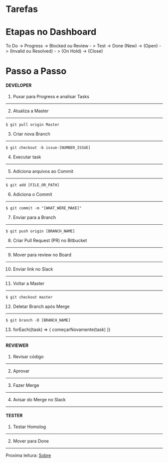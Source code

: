 Tarefas
=======

# Etapas no Dashboard

  To Do   ->   Progress   ->     Blocked ou Review    - >     Test      ->    Done
  (New)   ->   (Open)     ->   (Invalid ou Resolved)  - >   (On Hold)   ->   (Close)


# Passo a Passo


#### DEVELOPER
1. Puxar para Progress e analisar Tasks
---------------------------------------

2. Atualiza a Master
--------------------

```
$ git pull origin Master
```

3. Criar nova Branch
--------------------

```
$ git checkout -b issue-[NUMBER_ISSUE]
```

4. Executar task
----------------

5. Adiciona arquivos ao Commit
------------------------------

```
$ git add [FILE_OR_PATH]
```

6. Adiciona o Commit
--------------------

```
$ git commit -m "[WHAT_WERE_MAKE]"
```

7. Enviar para a Branch
-----------------------

```
$ git push origin [BRANCH_NAME]
```

8. Criar Pull Request (PR) no Bitbucket
---------------------------------------

9. Mover para review no Board
-----------------------------

10. Enviar link no Slack
------------------------

11. Voltar a Master
-------------------

```
$ git checkout master
```

12. Deletar Branch após Merge
-----------------------------

```
$ git branch -D [BRANCH_NAME]
```

13. forEach((task) => { começarNovamente(task) })
-------------------------------------------------


#### REVIEWER
1. Revisar código
-----------------

2. Aprovar
----------

3. Fazer Merge
--------------

4. Avisar do Merge no Slack
---------------------------


#### TESTER
1. Testar Homolog
-----------------

2. Mover para Done
------------------


Proxima leitura: [Sobre](about.md)
